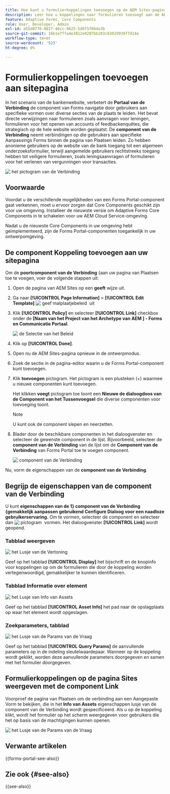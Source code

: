 ```yaml
---
title: Hoe kunt u formulierkoppelingen toevoegen op de AEM Sites-pagina met behulp van de Link Forms Portal-component?
description: Leer hoe u koppelingen naar formulieren toevoegt aan de AEM Sites-pagina.
feature: Adaptive Forms, Core Components
role: User, Developer, Admin
exl-id: a55d0776-8827-46cc-9625-5d6f5f6bda3b
source-git-commit: 16b1e7ffa4e3812e9207bb283c63029939f7d14e
workflow-type: tm+mt
source-wordcount: '523'
ht-degree: 0%

---
```


# Formulierkoppelingen toevoegen aan sitepagina

In het scenario van de bankenwebsite, verbetert de **Portaal van de Verbinding** de component van Forms navigatie door gebruikers aan specifieke vormen over diverse secties van de plaats te leiden. Het bevat directe verwijzingen naar formulieren zoals aanvragen voor leningen, formulieren voor het openen van accounts of feedbackenquêtes, die strategisch op de hele website worden geplaatst. De **component van de Verbinding** neemt verbindingen op die gebruikers aan specifieke Aanpassings Forms binnen de pagina van Plaatsen leiden. Zo hebben anonieme gebruikers op de website van de bank toegang tot een algemeen onderzoeksformulier, terwijl aangemelde gebruikers rechtstreeks toegang hebben tot veiligere formulieren, zoals leningsaanvragen of formulieren voor het verlenen van vergunningen voor transacties.

![&#x200B; het pictogram van de Verbinding &#x200B;](/help/forms/assets/link-forms.png)

## Voorwaarde

Voordat u de verschillende mogelijkheden van een Forms Portal-component gaat verkennen, moet u ervoor zorgen dat Core Components geschikt zijn voor uw omgeving. Installeer de nieuwste versie om Adaptive Forms Core Components in te schakelen voor uw AEM Cloud Service-omgeving.

Nadat u de nieuwste Core Components in uw omgeving hebt geïmplementeerd, zijn de Forms Portal-componenten toegankelijk in uw ontwerpomgeving.

## De component Koppeling toevoegen aan uw sitepagina

Om de **poortcomponent van de Verbinding** &lbrace;aan uw pagina van Plaatsen toe te voegen, voer de volgende stappen uit:

1. Open de pagina van AEM Sites op een **geeft** wijze uit.
1. Ga naar **[!UICONTROL Page Information]** > **[!UICONTROL Edit Template]**
   ![&#x200B; geef malplaatjebeleid &#x200B;](/help/forms/assets/save-form-as-draft-edit-template.png) uit

1. Klik **[!UICONTROL Policy]** en selecteer **[!UICONTROL Link]** checkbox onder de **[Naam van het Project van het Archetype van AEM ] - Forms en Communicatie Portaal**.

   ![&#x200B; de Selectie van het Beleid &#x200B;](/help/forms/assets/add-link.png)

1. Klik op **[!UICONTROL Done]**.
1. Open nu de AEM Sites-pagina opnieuw in de ontwerpmodus.
1. Zoek de sectie in de pagina-editor waarin u de Forms Portal-component kunt toevoegen.

1. Klik **toevoegen** pictogram. Het pictogram is een plusteken (+) waarmee u nieuwe componenten kunt toevoegen.

   Het klikken **voegt** pictogram toe toont een **Nieuwe de dialoogdoos van de Component van het Tussenvoegsel** die diverse componenten voor toevoeging toont.

   >[!NOTE]
   >
   > U kunt ook de component slepen en neerzetten.

1. Blader door de beschikbare componenten in het dialoogvenster en selecteer de gewenste component in de lijst. Bijvoorbeeld, selecteer de **component van de Verbinding** van de lijst om de **Component van de Verbinding** van Forms Portal toe te voegen component.

   ![&#x200B; component van de Verbinding &#x200B;](/help/forms/assets/add-link-in-sites.png)

Nu, vorm de eigenschappen van de **component van de Verbinding**.

## Begrijp de eigenschappen van de component van de Verbinding

U kunt **eigenschappen van de 1&rbrace; component van de Verbinding &lbrace;gemakkelijk aanpassen gebruikend Configure Dialoog voor een naadloze gebruikerservaring.** Om te vormen, selecteer de component en selecteer dan ![&#x200B; pictogram &#x200B;](assets/configure_icon.png) vormen. Het dialoogvenster **[!UICONTROL Link]** wordt geopend.

### Tabblad weergeven

![&#x200B; het Lusje van de Vertoning &#x200B;](/help/forms/assets/link-asset-tab.png)

Geef op het tabblad **[!UICONTROL Display]** het bijschrift en de knopinfo voor koppelingen op om de formulieren die door de koppeling worden vertegenwoordigd, gemakkelijker te kunnen identificeren.

### Tabblad Informatie over element

![&#x200B; het Lusje van Info van Assets &#x200B;](/help/forms/assets/link-asset-info.png)

Geef op het tabblad **[!UICONTROL Asset Info]** het pad naar de opslagplaats op waar het element wordt opgeslagen.

### Zoekparameters, tabblad

![&#x200B; het Lusje van de Params van de Vraag &#x200B;](/help/forms/assets/link-query-tab.png)

Geef op het tabblad **[!UICONTROL Query Params]** de aanvullende parameters op in de indeling sleutelwaardepaar. Wanneer op de koppeling wordt geklikt, worden deze aanvullende parameters doorgegeven en samen met het formulier doorgegeven.

## Formulierkoppelingen op de pagina Sites weergeven met de component Link

Voorproef de pagina van Plaatsen om de verbinding aan een Aangepaste Vorm te bekijken, die in het **Info van Assets** eigenschappen lusje van de **&#x200B;**&#x200B;component van de Verbinding wordt gespecificeerd. Als u op de koppeling klikt, wordt het formulier op het scherm weergegeven voor gebruikers die het op basis van de machtigingen kunnen openen.

![&#x200B; het Lusje van de Params van de Vraag &#x200B;](/help/forms/assets/link-forms.png)

## Verwante artikelen

{{forms-portal-see-also}}

## Zie ook {#see-also}

{{see-also}}
